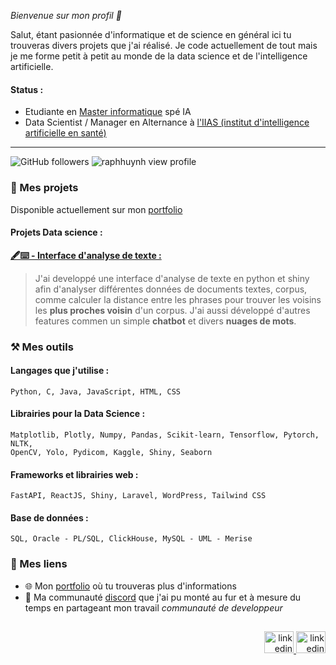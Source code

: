 _Bienvenue sur mon profil 👋_


Salut, étant pasionnée d'informatique et de science en général ici tu trouveras divers projets que j'ai réalisé. Je code actuellement de tout mais je me forme petit à petit au monde de la data science et de l'intelligence artificielle.


#### Status :
- Etudiante en <a href="https://www.univ-reims.fr/formation/catalogue-de-formation/master-informatique,23515,38949.html?args=R9qFsCnMmKDtxCa17YTDkHVqaqbfYRXwwTnCVt2witCDUIiVoUdkeMDp%2AXGEGm2SMIhvMbuZ3_kOrRxvJlk6dOorIryuNioRCyFFyPAvhl9tCdwYdtHRrwAvNC1tDg_H&formation_id=198">Master informatique</a> spé IA
- Data Scientist / Manager en Alternance à <a href="https://www.iias.fr/accueil">l'IIAS (institut d'intelligence artificielle en santé)</a>
  
---
<div>
  <img src="https://img.shields.io/github/followers/raphhuynh?label=Follow&color=blue&style=flat-square&logo=GitHub" alt="GitHub followers" />
  <img src="https://komarev.com/ghpvc/?username=raphhuynh&color=blue&style=flat-square" alt="raphhuynh view profile" />
</div>

### 📂 Mes projets

Disponible actuellement sur mon <a href="https://raphhuynh.github.io/portfolio/">portfolio</a>

#### Projets Data science : 

<strong><a href="https://github.com/RaphHuynh/Interface-NLP-avec-nuage-de-mot-Chatbot-basique-et-Analyse-de-documents">🖋️⌨️ - Interface d'analyse de texte :</a></strong>

>J'ai developpé une interface d'analyse de texte en python et shiny afin d'analyser différentes données de documents textes, corpus, comme calculer la distance entre les phrases pour trouver les voisins les **plus proches voisin** d'un corpus. J'ai aussi développé d'autres features commen un simple **chatbot** et divers **nuages de mots**.

### ⚒️ Mes outils 

#### Langages que j'utilise : 
```
Python, C, Java, JavaScript, HTML, CSS
```
#### Librairies pour la Data Science :
```
Matplotlib, Plotly, Numpy, Pandas, Scikit-learn, Tensorflow, Pytorch, NLTK,
OpenCV, Yolo, Pydicom, Kaggle, Shiny, Seaborn
```
#### Frameworks et librairies web :
```
FastAPI, ReactJS, Shiny, Laravel, WordPress, Tailwind CSS
```
#### Base de données :
```
SQL, Oracle - PL/SQL, ClickHouse, MySQL - UML - Merise
```

### 🔗 Mes liens

- 🌐 Mon <a href="https://raphhuynh.github.io/portfolio/">portfolio</a> où tu trouveras plus d'informations
- 📱 Ma communauté <a href="https://discord.gg/8nKN4fduVD">discord</a> que j'ai pu monté au fur et à mesure du temps en partageant mon travail _communauté de developpeur_

##

<div align="right">
  <a href="https://discord.gg/8nKN4fduVD" target="_blank">
      <img src="https://raw.githubusercontent.com/maurodesouza/profile-readme-generator/master/src/assets/icons/social/discord/default.svg" width="47" height="35" alt="linkedin logo"  />
    </a>
  <a href="https://www.linkedin.com/in/raphaëlle-huynh-46192919b/" target="_blank">
    <img src="https://raw.githubusercontent.com/maurodesouza/profile-readme-generator/master/src/assets/icons/social/linkedin/default.svg" width="47" height="35" alt="linkedin logo"  />
  </a>
</div>
